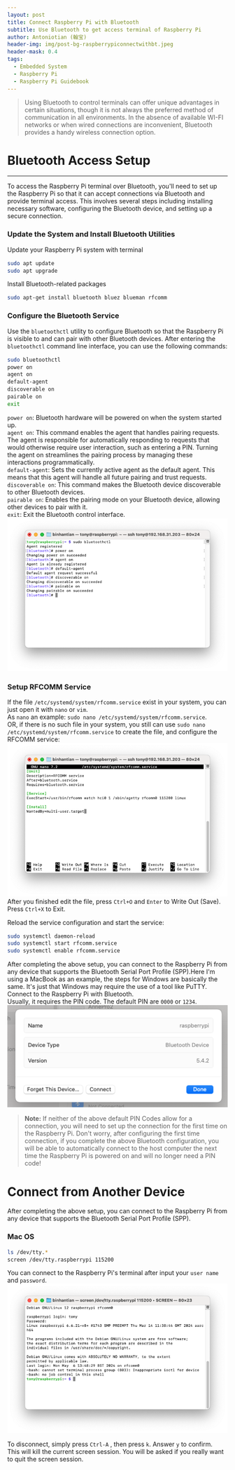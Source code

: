 ```yaml
---
layout: post
title: Connect Raspberry Pi with Bluetooth
subtitle: Use Bluetooth to get access terminal of Raspberry Pi
author: Antoniotian (翰宝)
header-img: img/post-bg-raspberrypiconnectwithbt.jpeg
header-mask: 0.4
tags:
  - Embedded System
  - Raspberry Pi
  - Raspberry Pi Guidebook
---
```


> Using Bluetooth to control terminals can offer unique advantages in certain situations, though it is not always the preferred method of communication in all environments. In the absence of available WI-FI networks or when wired connections are inconvenient, Bluetooth provides a handy wireless connection option. 

# Bluetooth Access Setup
---
To access the Raspberry Pi terminal over Bluetooth, you'll need to set up the Raspberry Pi so that it can accept connections via Bluetooth and provide terminal access. This involves several steps including installing necessary software, configuring the Bluetooth device, and setting up a secure connection. 
### Update the System and Install Bluetooth Utilities
Update your Raspberry Pi system with terminal
```bash
sudo apt update
sudo apt upgrade
```
Install Bluetooth-related packages
```bash
sudo apt-get install bluetooth bluez blueman rfcomm
```

### Configure the Bluetooth Service
Use the `bluetoothctl` utility to configure Bluetooth so that the Raspberry Pi is visible to and can pair with other Bluetooth devices. After entering the `bluetoothctl` command line interface, you can use the following commands:
```bash
sudo bluetoothctl 
power on 
agent on 
default-agent 
discoverable on 
pairable on
exit
```
`power on`: Bluetooth hardware will be powered on when the system started up. <br>
`agent on`: This command enables the agent that handles pairing requests. The agent is responsible for automatically responding to requests that would otherwise require user interaction, such as entering a PIN. Turning the agent on streamlines the pairing process by managing these interactions programmatically.<br>
`default-agent`: Sets the currently active agent as the default agent. This means that this agent will handle all future pairing and trust requests.<br>
`discoverable on`: This command makes the Bluetooth device discoverable to other Bluetooth devices.<br>
`pairable on`: Enables the pairing mode on your Bluetooth device, allowing other devices to pair with it.<br>
`exit`: Exit the Bluetooth control interface.<br>
![Terminal Example Display](/img/in-post-imag/post-inner-raspberry-pi-bluetooth-01.png)

### Setup RFCOMM Service
If the file `/etc/systemd/system/rfcomm.service` exist in your system, you can just open it with `nano` or `vim`.<br> 
As `nano` an example: `sudo nano /etc/systemd/system/rfcomm.service`.<br>
OR, if there is no such file in your system, you still can use `sudo nano /etc/systemd/system/rfcomm.service` to create the file, and configure the RFCOMM service:<br>
![Terminal Example Display](/img/in-post-imag/post-inner-raspberry-pi-bluetooth-02.png)<br>
After you finished edit the file, press `Ctrl+O` and `Enter` to Write Out (Save).<br>
Press `Ctrl+X` to Exit.<br>

Reload the service configuration and start the service:
```bash
sudo systemctl daemon-reload
sudo systemctl start rfcomm.service
sudo systemctl enable rfcomm.service
```
After completing the above setup, you can connect to the Raspberry Pi from any device that supports the Bluetooth Serial Port Profile (SPP).Here I'm using a MacBook as an example, the steps for Windows are basically the same. It's just that Windows may require the use of a tool like PuTTY.<br>
Connect to the Raspberry Pi with Bluetooth.<br>
Usually, it requires the PIN code. The default PIN are `0000` or `1234`.<br>
![Terminal Example Display](/img/in-post-imag/post-inner-raspberry-pi-bluetooth-03.png)<br>
> **Note:** If neither of the above default PIN Codes allow for a connection, you will need to set up the connection for the first time on the Raspberry Pi. Don't worry, after configuring the first time connection, if you complete the above Bluetooth configuration, you will be able to automatically connect to the host computer the next time the Raspberry Pi is powered on and will no longer need a PIN code!

# Connect from Another Device
After completing the above setup, you can connect to the Raspberry Pi from any device that supports the Bluetooth Serial Port Profile (SPP).

### Mac OS
```bash
ls /dev/tty.*
screen /dev/tty.raspberrypi 115200
```
You can connect to the Raspberry Pi's terminal after input your `user name` and `password`.<br>
![Terminal Example Display](/img/in-post-imag/post-inner-raspberry-pi-bluetooth-04.png)

To disconnect, simply press `Ctrl-A` , then press `k`. Answer `y` to confirm. <br>
This will kill the current screen session. You will be asked if you really want to quit the screen session. 